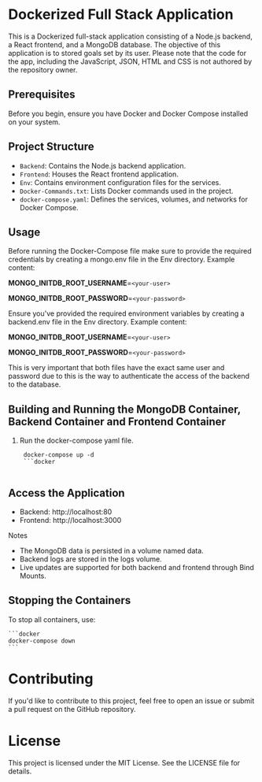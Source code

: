 # Dockerized Full Stack Application

This is a Dockerized full-stack application consisting of a Node.js backend, a React frontend, and a MongoDB database. The objective of this application is to stored goals set by its user. Please note that the code for the app, including the JavaScript, JSON, HTML and CSS is not authored by the repository owner.

## Prerequisites

Before you begin, ensure you have Docker and Docker Compose installed on your system.

## Project Structure

- `Backend`: Contains the Node.js backend application.
- `Frontend`: Houses the React frontend application.
- `Env`: Contains environment configuration files for the services.
- `Docker-Commands.txt`: Lists Docker commands used in the project.
- `docker-compose.yaml`: Defines the services, volumes, and networks for Docker Compose.

## Usage

Before running the Docker-Compose file make sure to provide the required credentials by creating a mongo.env file in the Env directory. Example content:

**MONGO_INITDB_ROOT_USERNAME**=`<your-user>`

**MONGO_INITDB_ROOT_PASSWORD**=`<your-password>`

Ensure you've provided the required environment variables by creating a backend.env file in the Env directory. Example content:

**MONGO_INITDB_ROOT_USERNAME**=`<your-user>`

**MONGO_INITDB_ROOT_PASSWORD**=`<your-password>`

This is very important that both files have the exact same user and password due to this is the way to authenticate the access of the backend to the database.


## Building and Running the MongoDB Container, Backend Container and Frontend Container

1. Run the docker-compose yaml file.

   ```docker    
    docker-compose up -d
    ```docker


## Access the Application
- Backend: http://localhost:80
- Frontend: http://localhost:3000

Notes

- The MongoDB data is persisted in a volume named data.
- Backend logs are stored in the logs volume.
- Live updates are supported for both backend and frontend through Bind Mounts.

## Stopping the Containers

To stop all containers, use:

    ```docker      
    docker-compose down
    ``` 

# Contributing

If you'd like to contribute to this project, feel free to open an issue or submit a pull request on the GitHub repository.

# License

This project is licensed under the MIT License. See the LICENSE file for details. 
